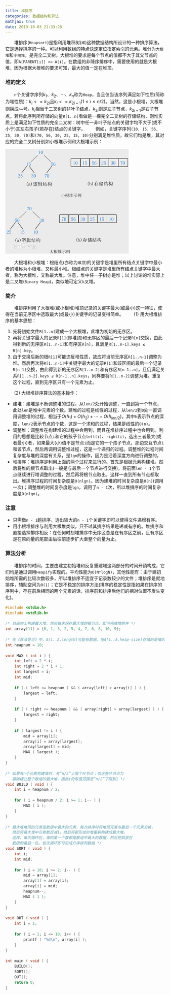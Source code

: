 ```yaml
---
title: 堆排序
categories: 数据结构和算法
mathjax: true
date: 2019-10-03 21:33:28
---
```

&emsp;&emsp;堆排序(`Heapsort`)是指利用堆积树(`堆`)这种数据结构所设计的一种排序算法，它是选择排序的一种。可以利用数组的特点快速定位指定索引的元素。堆分为`大根堆`和`小根堆`，是完全二叉树。大根堆的要求是每个节点的值都不大于其父节点的值，即`A[PARENT[i]] >= A[i]`。在数组的非降序排序中，需要使用的就是大根堆，因为根据大根堆的要求可知，最大的值一定在堆顶。<!--more-->

### 堆的定义

&emsp;&emsp;`n`个关键字序列$k_1$、$k_2$、$\cdots$、$k_n$称为`Heap`，当且仅当该序列满足如下性质(简称为堆性质)：$k_i <= k_{2i}$且$k_i <= k_{2i + 1}$($1 ≤ i ≤ n/2$)。当然，这是小根堆，大根堆则换成`>=`号。$k_i$相当于二叉树的非叶子结点，$k_{2i}$则是左子节点，$k_{2i + 1}$是右子节点。若将此序列所存储的向量`R[1..n]`看做是一棵完全二叉树的存储结构，则堆实质上是满足如下性质的完全二叉树：树中任一非叶子结点的关键字均不大于(或不小于)其左右孩子(若存在)结点的关键字。
&emsp;&emsp;例如，关键字序列`(10, 15, 56, 25, 30, 70)`和`(70, 56, 30, 25, 15, 10)`分别满足堆性质，故它们均是堆，其对应的完全二叉树分别如小根堆示例和大根堆示例：

<img src="./堆排序/1.png">

&emsp;&emsp;大根堆和小根堆：根结点(亦称为`堆顶`)的关键字是堆里所有结点关键字中最小者的堆称为小根堆，又称最小堆。根结点的关键字是堆里所有结点关键字中最大者，称为大根堆，又称最大堆。注意，堆中任一子树亦是堆；以上讨论的堆实际上是二叉堆(`Binary Heap`)，类似地可定义`k`叉堆。

### 简介

&emsp;&emsp;堆排序利用了大根堆(或小根堆)堆顶记录的关键字最大(或最小)这一特征，使得在当前无序区中选取最大(或最小)关键字的记录变得简单。
&emsp;&emsp;(1) 用大根堆排序的基本思想：

1. 先将初始文件`R[1..n]`建成一个大根堆，此堆为初始的无序区。
2. 再将关键字最大的记录`R[1]`(即堆顶)和无序区的最后一个记录`R[n]`交换，由此得到新的无序区`R[1..n-1]`和有序区`R[n]`，且满足`R[1..n-1].keys ≤ R[n].key`。
3. 由于交换后新的根`R[1]`可能违反堆性质，故应将当前无序区`R[1..n-1]`调整为堆。然后再次将`R[1..n-1]`中关键字最大的记录`R[1]`和该区间的最后一个记录`R[n-1]`交换，由此得到新的无序区`R[1..n-2]`和有序区`R[n-1..n]`，且仍满足关系`R[1..n-2].keys ≤ R[n-1..n].keys`，同样要将`R[1..n-2]`调整为堆。重复这个过程，直到无序区只有一个元素为止。

&emsp;&emsp;(2) 大根堆排序算法的基本操作：

- 建堆：建堆是不断调整堆的过程，从`len/2`处开始调整，一直到第一个节点，此处`len`是堆中元素的个数。建堆的过程是线性的过程，从`len/2`到`0`处一直调用调整堆的过程，相当于$O(h_1) + O(h_2) + \cdots + O(h_{len/2})$，其中`h`表示节点的深度，`len/2`表示节点的个数，这是一个求和的过程，结果是线性的`O(n)`。
- 调整堆：调整堆在构建堆的过程中会用到，而且在堆排序过程中也会用到。利用的思想是比较节点`i`和它的孩子节点`left(i)`、`right(i)`，选出三者最大(或者最小)者，如果最大(小)值不是节点`i`而是它的一个孩子节点，那边交互节点`i`和该节点，然后再调用调整堆过程，这是一个递归的过程。调整堆的过程时间复杂度与堆的深度有关系，是`lgn`的操作，因为是沿着深度方向进行调整的。
- 堆排序：堆排序是利用上面的两个过程来进行的。首先是根据元素构建堆。然后将堆的根节点取出(一般是与最后一个节点进行交换)，将前面`len - 1`个节点继续进行堆调整的过程，然后再将根节点取出，这样一直到所有节点都取出。堆排序过程的时间复杂度是`O(nlgn)`。因为建堆的时间复杂度是`O(n)`(调用一次)；调整堆的时间复杂度是`lgn`，调用了`n - 1`次，所以堆排序的时间复杂度是`O(nlgn)`。

### 注意

- 只需做`n - 1`趟排序，选出较大的`n - 1`个关键字即可以使得文件递增有序。
- 用小根堆排序与利用大根堆类似，只不过其排序结果是递减有序的。堆排序和直接选择排序相反：在任何时刻堆排序中无序区总是在有序区之前，且有序区是在原向量的尾部由后往前逐步扩大至整个向量为止。

### 算法分析

&emsp;&emsp;堆排序的时间，主要由建立初始堆和反复重建堆这两部分的时间开销构成，它们均是通过调用`Heapify`实现的。平均性能为`O(N*logN)`，其他性能有：由于建初始堆所需的比较次数较多，所以堆排序不适宜于记录数较少的文件；堆排序是就地排序，辅助空间为`O(1)`；它是不稳定的排序方法(排序的稳定性是指如果在排序的序列中，存在前后相同的两个元素的话，排序前和排序后他们的相对位置不发生变化)。

``` cpp
#include <stdio.h>
#include <stdlib.h>

/* 自底向上构建最大堆，然后每次保存最大堆的根节点，即可完成堆排序 */
int array[11] = {0, 1, 3, 2, 5, 4, 7, 6, 8, 10, 9};

/* 在《算法导论》中，A[1..A.length]可能有数据，但A[1..A.heap-size]存储的是堆的有效数据 */
int heapnum = 10;

void MAX ( int i ) {
    int left = 2 * i;
    int right = 2 * i + 1;
    int largest = i;
    int mid;

    if ( ( left <= heapnum ) && ( array[left] > array[i] ) ) {
        largest = left;
    }

    if ( ( right <= heapnum ) && ( array[right] > array[largest] ) ) {
        largest = right;
    }

    if ( largest != i ) {
        mid = array[i];
        array[i] = array[largest];
        array[largest] = mid;
        MAX ( largest );
    }
}

/* 如果有n个元素构建堆时，有“n/2”上限个叶节点；依这些叶节点为
   基础建立整个数组的最大堆，因此i的取值范围是“n/2”下限到1 */
void BUILD ( void ) {
    int i = heapnum / 2;

    for ( i = heapnum / 2; i >= 1; i-- ) {
        MAX ( i );
    }
}

/* 最大堆堆顶的元素是数组中最大的元素，每次排序时将堆顶元素与最后一个元素交换，
   然后将最大堆中元素数目减1，然后将新形成的堆重新构建成最大堆。
   这样，每次循环后，堆的第一个数都是数组中最大的数据，然后把其放在
   数组的最后一位。依次循环即可形成升序排列数组 */
void SORT ( void ) {
    int i;
    int mid;

    for ( i = 10; i >= 2; i-- ) {
        mid = array[1];
        array[1] = array[i];
        array[i] = mid;
        heapnum--;
        MAX ( 1 );
    }
}

void OUT ( void ) {
    int i = 1;

    for ( i = 1; i <= 10; i++ ) {
        printf ( "%d\n", array[i] );
    }
}

int main ( void ) {
    BUILD();
    SORT();
    OUT();
    return 0;
}
```